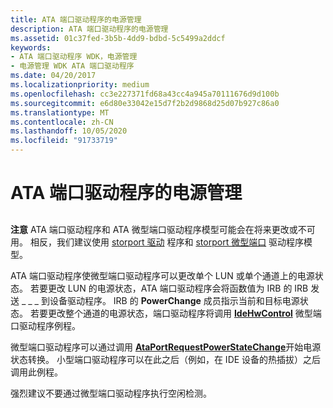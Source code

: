 ```yaml
---
title: ATA 端口驱动程序的电源管理
description: ATA 端口驱动程序的电源管理
ms.assetid: 01c37fed-3b5b-4dd9-bdbd-5c5499a2ddcf
keywords:
- ATA 端口驱动程序 WDK，电源管理
- 电源管理 WDK ATA 端口驱动程序
ms.date: 04/20/2017
ms.localizationpriority: medium
ms.openlocfilehash: cc3e227371fd68a43cc4a945a70111676d9d100b
ms.sourcegitcommit: e6d80e33042e15d7f2b2d9868d25d07b927c86a0
ms.translationtype: MT
ms.contentlocale: zh-CN
ms.lasthandoff: 10/05/2020
ms.locfileid: "91733719"
---
```

# <a name="ata-port-drivers-power-management"></a>ATA 端口驱动程序的电源管理


## <span id="ddk_ata_port_drivers_power_management_kg"></span><span id="DDK_ATA_PORT_DRIVERS_POWER_MANAGEMENT_KG"></span>


**注意** ATA 端口驱动程序和 ATA 微型端口驱动程序模型可能会在将来更改或不可用。 相反，我们建议使用 [storport 驱动](./storport-driver-overview.md) 程序和 [storport 微型端口](./storport-miniport-drivers.md) 驱动程序模型。


ATA 端口驱动程序使微型端口驱动程序可以更改单个 LUN 或单个通道上的电源状态。 若要更改 LUN 的电源状态，ATA 端口驱动程序会将函数值为 IRB 的 IRB 发送 \_ \_ \_ 到设备驱动程序。 IRB 的 **PowerChange** 成员指示当前和目标电源状态。 若要更改整个通道的电源状态，端口驱动程序将调用 [**IdeHwControl**](/windows-hardware/drivers/ddi/irb/nc-irb-ide_hw_control) 微型端口驱动程序例程。

微型端口驱动程序可以通过调用 [**AtaPortRequestPowerStateChange**](/windows-hardware/drivers/ddi/irb/nf-irb-ataportrequestpowerstatechange)开始电源状态转换。 小型端口驱动程序可以在此之后（例如，在 IDE 设备的热插拔）之后调用此例程。

强烈建议不要通过微型端口驱动程序执行空闲检测。

